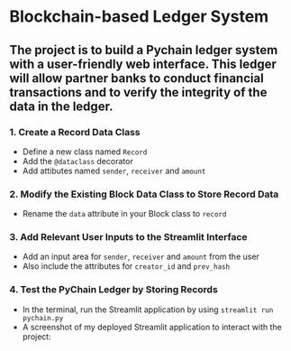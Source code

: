 # Blockchain-based Ledger System

## The project is to build a Pychain ledger system with a user-friendly web interface. This ledger will allow partner banks to conduct financial transactions and to verify the integrity of the data in the ledger.

### 1. Create a Record Data Class
* Define a new class named `Record`
* Add the `@dataclass` decorator 
* Add attibutes named `sender`, `receiver` and `amount` 

### 2. Modify the Existing Block Data Class to Store Record Data
* Rename the `data` attribute in your Block class to `record`

### 3. Add Relevant User Inputs to the Streamlit Interface
* Add an input area for `sender`, `receiver` and `amount` from the user
* Also include the attributes for `creator_id` and `prev_hash`

### 4. Test the PyChain Ledger by Storing Records
* In the terminal, run the Streamlit application by using `streamlit run pychain.py`
* A screenshot of my deployed Streamlit application to interact with the project: 
